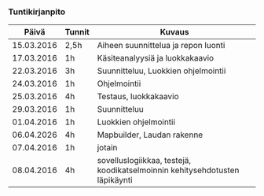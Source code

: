 ### Tuntikirjanpito
Päivä | Tunnit | Kuvaus
--------------- | ----- | ------
15.03.2016 | 2,5h | Aiheen suunnittelua ja repon luonti
17.03.2016 | 1h | Käsiteanalyysiä ja luokkakaavio
22.03.2016 | 3h | Suunnitteluu, Luokkien ohjelmointii
24.03.2016 | 1h | Ohjelmointii
25.03.2016 | 4h | Testaus, luokkakaavio
29.03.2016 | 1h | Suunnitteluu
01.04.2016 | 1h | Luokkien ohjelmointii
06.04.2026 | 4h | Mapbuilder, Laudan rakenne
07.04.2016 | 1h | jotain
08.04.2016 | 4h | sovelluslogiikkaa, testejä, koodikatselmoinnin kehitysehdotusten läpikäynti
